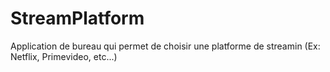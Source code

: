 # StreamPlatform
Application de bureau qui permet de choisir une platforme de streamin (Ex: Netflix, Primevideo, etc...)
